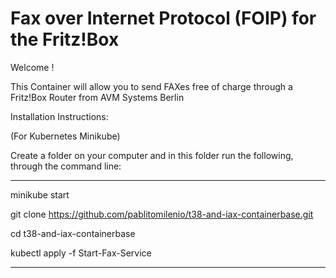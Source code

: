# Fax over Internet Protocol (FOIP) for the Fritz!Box

Welcome !

This Container will allow you to send FAXes free of charge through a Fritz!Box Router
from AVM Systems Berlin

Installation Instructions:

(For Kubernetes Minikube)

Create a folder on your computer and in this folder run the following, through the command line:

----

minikube start

git clone https://github.com/pablitomilenio/t38-and-iax-containerbase.git

cd t38-and-iax-containerbase

kubectl apply -f Start-Fax-Service

----

